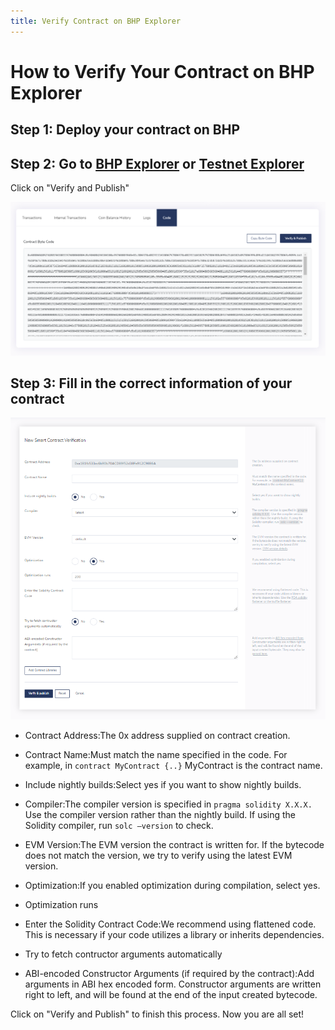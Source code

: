 ```yaml
---
title: Verify Contract on BHP Explorer
---
```


# How to Verify Your Contract on BHP Explorer

## Step 1: Deploy your contract on BHP

## Step 2: Go to [BHP Explorer](https://scan.bhpnet.io) or [Testnet Explorer](https://testnet.bhpnet.io)

Click on "Verify and Publish"

![Click on "Verify and Publish"](/images/verify-1.png)

## Step 3: Fill in the correct information of your contract

![information of your contract](/images/verify-2.png)

- Contract Address:The 0x address supplied on contract creation.

- Contract Name:Must match the name specified in the code. For example, in `contract MyContract {..}` MyContract is the contract name.

- Include nightly builds:Select yes if you want to show nightly builds.

- Compiler:The compiler version is specified in `pragma solidity X.X.X.` Use the compiler version rather than the nightly build. If using the Solidity compiler, run `solc —version` to check.

- EVM Version:The EVM version the contract is written for. If the bytecode does not match the version, we try to verify using the latest EVM version.

- Optimization:If you enabled optimization during compilation, select yes.

- Optimization runs

- Enter the Solidity Contract Code:We recommend using flattened code. This is necessary if your code utilizes a library or inherits dependencies.

- Try to fetch contructor arguments automatically

- ABI-encoded Constructor Arguments (if required by the contract):Add arguments in ABI hex encoded form. Constructor arguments are written right to left, and will be found at the end of the input created bytecode.

Click on "Verify and Publish" to finish this process. Now you are all set!
